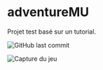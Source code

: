 # adventureMU

Projet test basé sur un tutorial.

![GitHub last commit](https://img.shields.io/github/last-commit/phvsoftware/adventureMU)


![Capture du jeu](https://user-images.githubusercontent.com/47943684/74356914-682b9380-4dbf-11ea-9245-103ca6217e57.png)
